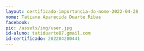 ```yaml
---
layout: certificado-importancia-do-nome-2022-04-28
nome: Tatiane Aparecida Duarte Ribas
facebook:
pic: /assets/img/user.jpg
id-aluno: tatiduarte87.gmail.com
id-certificado: 202204280441
---
```

